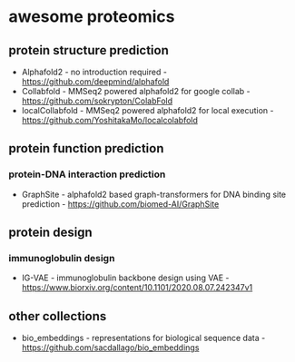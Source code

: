 # awesome proteomics
## protein structure prediction
* Alphafold2 - no introduction required - https://github.com/deepmind/alphafold
* Collabfold - MMSeq2 powered alphafold2 for google collab - https://github.com/sokrypton/ColabFold
* localCollabfold - MMSeq2 powered alphafold2 for local execution - https://github.com/YoshitakaMo/localcolabfold

## protein function prediction
### protein-DNA interaction prediction
* GraphSite - alphafold2 based graph-transformers for DNA binding site prediction - https://github.com/biomed-AI/GraphSite

## protein design
### immunoglobulin design
* IG-VAE - immunoglobulin backbone design using VAE - https://www.biorxiv.org/content/10.1101/2020.08.07.242347v1

## other collections
* bio_embeddings - representations for biological sequence data - https://github.com/sacdallago/bio_embeddings
